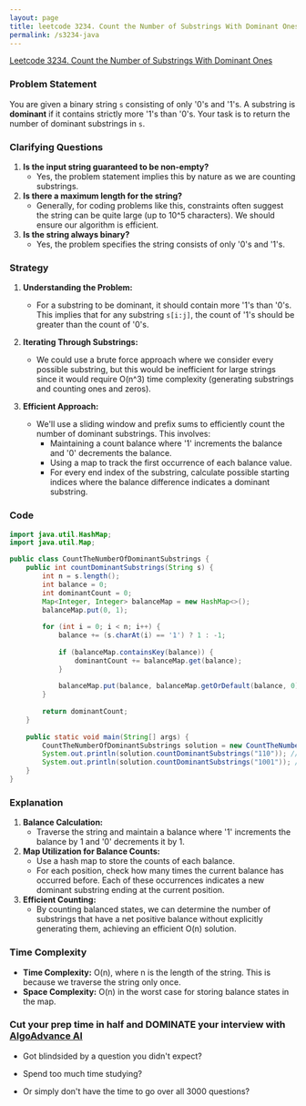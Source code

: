 ```yaml
---
layout: page
title: leetcode 3234. Count the Number of Substrings With Dominant Ones
permalink: /s3234-java
---
```

[Leetcode 3234. Count the Number of Substrings With Dominant Ones](https://algoadvance.github.io/algoadvance/l3234)
### Problem Statement
You are given a binary string `s` consisting of only '0's and '1's. A substring is **dominant** if it contains strictly more '1's than '0's. Your task is to return the number of dominant substrings in `s`.

### Clarifying Questions
1. **Is the input string guaranteed to be non-empty?**
   - Yes, the problem statement implies this by nature as we are counting substrings.
2. **Is there a maximum length for the string?**
   - Generally, for coding problems like this, constraints often suggest the string can be quite large (up to 10^5 characters). We should ensure our algorithm is efficient.
3. **Is the string always binary?**
   - Yes, the problem specifies the string consists of only '0's and '1's.

### Strategy
1. **Understanding the Problem:**
   - For a substring to be dominant, it should contain more '1's than '0's. This implies that for any substring `s[i:j]`, the count of '1's should be greater than the count of '0's.

2. **Iterating Through Substrings:**
   - We could use a brute force approach where we consider every possible substring, but this would be inefficient for large strings since it would require O(n^3) time complexity (generating substrings and counting ones and zeros).
   
3. **Efficient Approach:**
   - We'll use a sliding window and prefix sums to efficiently count the number of dominant substrings. This involves:
     - Maintaining a count balance where '1' increments the balance and '0' decrements the balance.
     - Using a map to track the first occurrence of each balance value.
     - For every end index of the substring, calculate possible starting indices where the balance difference indicates a dominant substring.

### Code
```java
import java.util.HashMap;
import java.util.Map;

public class CountTheNumberOfDominantSubstrings {
    public int countDominantSubstrings(String s) {
        int n = s.length();
        int balance = 0;
        int dominantCount = 0;
        Map<Integer, Integer> balanceMap = new HashMap<>();
        balanceMap.put(0, 1);
        
        for (int i = 0; i < n; i++) {
            balance += (s.charAt(i) == '1') ? 1 : -1;
            
            if (balanceMap.containsKey(balance)) {
                dominantCount += balanceMap.get(balance);
            }
            
            balanceMap.put(balance, balanceMap.getOrDefault(balance, 0) + 1);
        }
        
        return dominantCount;
    }
    
    public static void main(String[] args) {
        CountTheNumberOfDominantSubstrings solution = new CountTheNumberOfDominantSubstrings();
        System.out.println(solution.countDominantSubstrings("110")); // Output should be 4
        System.out.println(solution.countDominantSubstrings("1001")); // Output should be 4
    }
}
```

### Explanation
1. **Balance Calculation:** 
   - Traverse the string and maintain a balance where '1' increments the balance by 1 and '0' decrements it by 1.
2. **Map Utilization for Balance Counts:**
   - Use a hash map to store the counts of each balance.
   - For each position, check how many times the current balance has occurred before. Each of these occurrences indicates a new dominant substring ending at the current position.
3. **Efficient Counting:**
   - By counting balanced states, we can determine the number of substrings that have a net positive balance without explicitly generating them, achieving an efficient O(n) solution.

### Time Complexity
- **Time Complexity:** O(n), where n is the length of the string. This is because we traverse the string only once.
- **Space Complexity:** O(n) in the worst case for storing balance states in the map.


### Cut your prep time in half and DOMINATE your interview with [AlgoAdvance AI](https://algoAdvance.com)

- Got blindsided by a question you didn't expect?

- Spend too much time studying?

- Or simply don't have the time to go over all 3000 questions?

